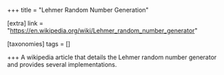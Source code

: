 +++
title = "Lehmer Random Number Generation"

[extra]
link = "https://en.wikipedia.org/wiki/Lehmer_random_number_generator"

[taxonomies]
tags = []

+++
A wikipedia article that details the Lehmer random number generator and provides several implementations.
